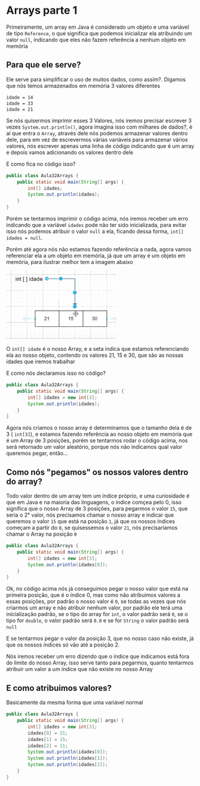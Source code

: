 # Arrays parte 1
Primeiramente, um array em Java é considerado um objeto e uma variável de tipo `Reference`, o que significa que podemos inicializar ela atribuindo um valor `null`, 
indicando que eles não fazem referência a nenhum objeto em memória

## Para que ele serve?
Ele serve para simplificar o uso de muitos dados, como assim?. Digamos que nós temos armazenados em memória 3 valores diferentes
```text
idade = 14
idade = 33
idade = 21
```
Se nós quisermos imprimir esses 3 Valores, nós iremos precisar escrever 3 vezes `System.out.println()`, agora imagina isso
com milhares de dados?, é aí que entra o `Array`, através dele nós podemos armazenar valores dentro dele, para em vez de
escrevermos várias variáveis para armazenar vários valores, nós escrever apenas uma linha de código indicando que é um array
e depois vamos adicionando os valores dentro dele

E como fica no código isso?
```java
public class Aula32Arrays {
    public static void main(String[] args) {
        int[] idades;
        System.out.println(idades);
    }
}
```
Porém se tentarmos imprimir o código acima, nós iremos receber um erro indicando que a variável `idades` pode não ter sido
inicializada, para evitar isso nós podemos atribuir o valor `null` a ela, ficando dessa forma, `int[] idades = null`.

Porém até agora nós não estamos fazendo referência a nada, agora vamos referenciar ela a um objeto em memória, já que um 
array é um objeto em memória, para ilustrar melhor tem a imagem abaixo

![img.png](img.png)

O `int[] idade` é o nosso Array, e a seta indica que estamos referenciando ela ao nosso objeto, contendo os valores 
21, 15 e 30, que são as nossas idades que iremos trabalhar

E como nós declaramos isso no código?
```java
public class Aula32Arrays {
    public static void main(String[] args) {
        int[] idades = new int[3];
        System.out.println(idades);
    }
}
```
Agora nós criamos o nosso array é determinamos que o tamanho dela é de 3 ( `int[3]`), e estamos fazendo referência
ao nosso objeto em memória que é um Array de 3 posições, porém se tentarmos rodar o código acima, nos será retornado um valor aleatório,
porque nós não indicamos qual valor queremos pegar, então...

## Como nós "pegamos" os nossos valores dentro do array?
Todo valor dentro de um array tem um índice próprio, e uma curiosidade é que em Java e na maioria das linguagens, o índice
comçea pelo 0, isso significa que o nosso Array de 3 posições, para pegarmos o valor `15`, que seria o 2° valor, nós precisamos
chamar o nosso array e indicar que queremos o valor `15` que está na posição `1`, já que os nossos índices começam a partir do `0`,
se quisessemos o valor `21`, nós precisaríamos chamar o Array na posição `0`
```java
public class Aula32Arrays {
    public static void main(String[] args) {
        int[] idades = new int[3];
        System.out.println(idades[0]);
    }
}
```
Ok, no código acima nós já conseguimos pegar o nosso valor que está na primeira posição, que é o índice 0, mas como não
atribuimos valores a essas posições, por padrão o nosso valor é `0`, se todas as vezes que nós criarmos um array e não 
atribuir nenhum valor, por padrão ele terá uma inicialização padrão, se o tipo do array for `int`, o valor padrão será `0`,
se o tipo for `double`, o valor padrão será `0.0` e se for `String` o valor padrão será `null`

E se tentarmos pegar o valor da posição 3, que no nosso caso não existe, já que os nossos índices só vão até a posição 2.

Nós iremos receber um erro dizendo que o índice que indicamos está fora do limite do nosso Array, isso serve tanto para pegarmos, quanto
tentarmos atribuir um valor a um índice que não existe no nosso Array

## E como atribuimos valores?
Basicamente da mesma forma que uma variável normal
```java
public class Aula32Arrays {
    public static void main(String[] args) {
        int[] idades = new int[3];
        idades[0] = 21;
        idades[1] = 15;
        idades[2] = 11;
        System.out.println(idades[0]);
        System.out.println(idades[1]);
        System.out.println(idades[2]);
    }
}
```